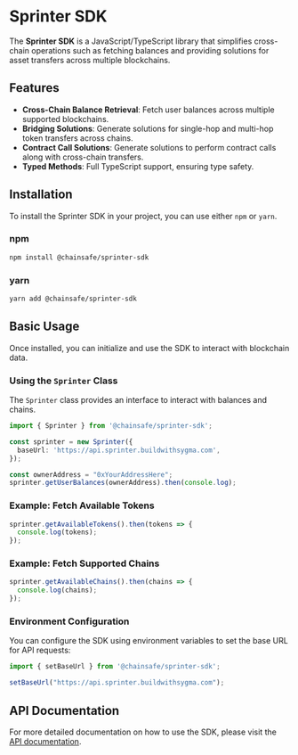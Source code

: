 # Sprinter SDK

The **Sprinter SDK** is a JavaScript/TypeScript library that simplifies cross-chain operations such as fetching balances and providing solutions for asset transfers across multiple blockchains.

## Features

- **Cross-Chain Balance Retrieval**: Fetch user balances across multiple supported blockchains.
- **Bridging Solutions**: Generate solutions for single-hop and multi-hop token transfers across chains.
- **Contract Call Solutions**: Generate solutions to perform contract calls along with cross-chain transfers.
- **Typed Methods**: Full TypeScript support, ensuring type safety.

## Installation

To install the Sprinter SDK in your project, you can use either `npm` or `yarn`.

### npm

```bash
npm install @chainsafe/sprinter-sdk
```

### yarn

```bash
yarn add @chainsafe/sprinter-sdk
```

## Basic Usage

Once installed, you can initialize and use the SDK to interact with blockchain data.

### Using the `Sprinter` Class

The `Sprinter` class provides an interface to interact with balances and chains.

```typescript
import { Sprinter } from '@chainsafe/sprinter-sdk';

const sprinter = new Sprinter({
  baseUrl: 'https://api.sprinter.buildwithsygma.com',
});

const ownerAddress = "0xYourAddressHere";
sprinter.getUserBalances(ownerAddress).then(console.log);
```

### Example: Fetch Available Tokens

```typescript
sprinter.getAvailableTokens().then(tokens => {
  console.log(tokens);
});
```

### Example: Fetch Supported Chains

```typescript
sprinter.getAvailableChains().then(chains => {
  console.log(chains);
});
```

### Environment Configuration

You can configure the SDK using environment variables to set the base URL for API requests:

```typescript
import { setBaseUrl } from '@chainsafe/sprinter-sdk';

setBaseUrl("https://api.sprinter.buildwithsygma.com");
```

## API Documentation

For more detailed documentation on how to use the SDK, please visit the [API documentation](https://docs.sprinter.buildwithsygma.com/docs/sdk/overview).
